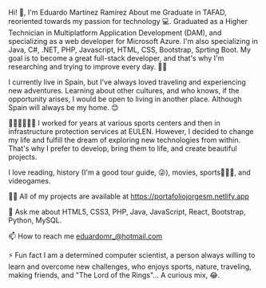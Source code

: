 Hi! 👋, I'm Eduardo Martínez Ramírez
About me
Graduate in TAFAD, reoriented towards my passion for technology 💻. Graduated as a Higher Technician in Multiplatform Application Development (DAM), and specializing as a web developer for Microsoft Azure. I'm also specializing in Java, C#, .NET, PHP, Javascript, HTML, CSS, Bootstrap, Sprting Boot.
My goal is to become a great full-stack developer, and that's why I'm researching and trying to improve every day. 💪💪

I currently live in Spain, but I've always loved traveling and experiencing new adventures. Learning about other cultures, and who knows, if the opportunity arises, I would be open to living in another place. Although Spain will always be my home. 😊

🕵🏼‍♂️👨🏼‍💻 I worked for years at various sports centers and then in infrastructure protection services at EULEN. However, I decided to change my life and fulfill the dream of exploring new technologies from within. That's why I prefer to develop, bring them to life, and create beautiful projects.

I love reading, history (I'm a good tour guide, 😜), movies, sports🏃🏼‍♂️, and videogames.

👨‍💻 All of my projects are available at https://portafoliojorgesm.netlify.app

💬 Ask me about HTML5, CSS3, PHP, Java, JavaScript, React, Bootstrap, Python, MySQL.

📫 How to reach me eduardomr_@hotmail.com

⚡ Fun fact I am a determined computer scientist, a person always willing to learn and overcome new challenges, who enjoys sports, nature, traveling, making friends, and "The Lord of the Rings"... A curious mix, 😂.
<!---
eduardo92tr/eduardo92tr is a ✨ special ✨ repository because its `README.md` (this file) appears on your GitHub profile.
You can click the Preview link to take a look at your changes.
--->
